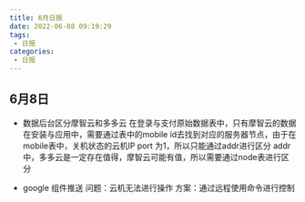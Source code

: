 ```yaml
---
title: 6月日报
date: 2022-06-08 09:19:29
tags: 
 - 日报
categories:
 - 日报
---
```



## 6月8日

- 数据后台区分摩智云和多多云
  在登录与支付原始数据表中，只有摩智云的数据
  在安装与应用中，需要通过表中的mobile id去找到对应的服务器节点，由于在mobile表中，关机状态的云机IP port 为1，所以只能通过addr进行区分
  addr中，多多云是一定存在值得，摩智云可能有值，所以需要通过node表进行区分

- google 组件推送
  问题：云机无法进行操作
  方案：通过远程使用命令进行控制
